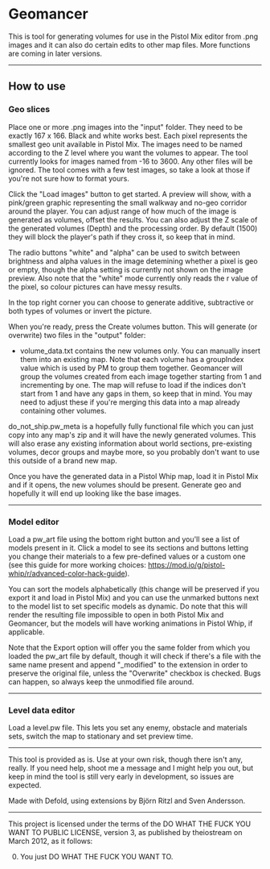 # Geomancer

This is tool for generating volumes for use in the Pistol Mix editor from .png images and it can also do certain edits to other map files. More functions are coming in later versions.

---

## How to use

### Geo slices

Place one or more .png images into the "input" folder. They need to be exactly 167 x 166. Black and white works best. Each pixel represents the smallest geo unit available in Pistol Mix. The images need to be named according to the Z level where you want the volumes to appear. The tool currently looks for images named from -16 to 3600. Any other files will be ignored. The tool comes with a few test images, so take a look at those if you're not sure how to format yours.

Click the "Load images" button to get started. A preview will show, with a pink/green graphic representing the small walkway and no-geo corridor around the player. You can adjust range of how much of the image is generated as volumes, offset the results. You can also adjust the Z scale of the generated volumes (Depth) and the processing order. By default (1500) they will block the player's path if they cross it, so keep that in mind.

The radio buttons "white" and "alpha" can be used to switch between brightness and alpha values in the image detemining whether a pixel is geo or empty, though the alpha setting is currently not shown on the image preview. Also note that the "white" mode currently only reads the r value of the pixel, so colour pictures can have messy results.

In the top right corner you can choose to generate additive, subtractive or both types of volumes or invert the picture.

When you're ready, press the Create volumes button.  This will generate (or overwrite) two files in the "output" folder:

- volume_data.txt contains the new volumes only. You can manually insert them into an existing map. Note that each volume has a groupIndex value which is used by PM to group them together. Geomancer will group the volumes created from each image together starting from 1 and incrementing by one. The map will refuse to load if the indices don't start from 1 and have any gaps in them, so keep that in mind. You may need to adjust these if you're merging this data into a map already containing other volumes.

do_not_ship.pw_meta is a hopefully fully functional file which you can just copy into any map's zip and it will have the newly generated volumes. This will also erase any existing information about world sections, pre-existing volumes, decor groups and maybe more, so you probably don't want to use this outside of a brand new map.

Once you have the generated data in a Pistol Whip map, load it in Pistol Mix and if it opens, the new volumes should be present. Generate geo and hopefully it will end up looking like the base images.

---

### Model editor

Load a pw_art file using the bottom right button and you'll see a list of models present in it. Click a model to see its sections and buttons letting you change their materials to a few pre-defined values or a custom one (see this guide for more working choices: https://mod.io/g/pistol-whip/r/advanced-color-hack-guide).

You can sort the models alphabetically (this change will be preserved if you export it and load in Pistol Mix) and you can use the unmarked buttons next to the model list to set specific models as dynamic. Do note that this will render the resulting file impossible to open in both Pistol Mix and Geomancer, but the models will have working animations in Pistol Whip, if applicable.

Note that the Export option will offer you the same folder from which you loaded the pw_art file by default, though it will check if there's a file with the same name present and append "_modified" to the extension in order to preserve the original file, unless the "Overwrite" checkbox is checked. Bugs can happen, so always keep the unmodified file around.

---

### Level data editor

Load a level.pw file. This lets you set any enemy, obstacle and materials sets, switch the map to stationary and set preview time.

---

This tool is provided as is. Use at your own risk, though there isn't any, really. If you need help, shoot me a message and I might help you out, but keep in mind the tool is still very early in development, so issues are expected.

Made with Defold, using extensions by Björn Ritzl and Sven Andersson.

---

This project is licensed under the terms of the
DO WHAT THE FUCK YOU WANT TO PUBLIC LICENSE, version 3,
as published by theiostream on March 2012, as it follows:

0. You just DO WHAT THE FUCK YOU WANT TO.